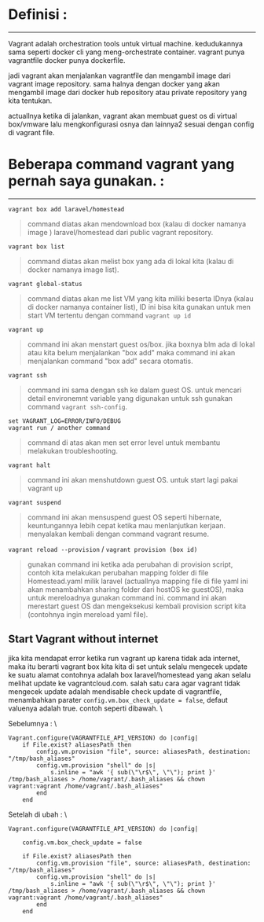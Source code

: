 # Definisi : 
--------------------------------------------

Vagrant adalah orchestration tools untuk virtual machine. kedudukannya sama seperti docker cli yang meng-orchestrate container. vagrant punya vagrantfile docker punya dockerfile.

jadi vagrant akan menjalankan vagrantfile dan mengambil image dari vagrant image repository. sama halnya dengan docker yang akan mengambil image dari docker hub repository atau private repository yang kita tentukan.

actuallnya ketika di jalankan, vagrant akan membuat guest os di virtual box/vmware lalu mengkonfigurasi osnya dan lainnya2 sesuai dengan config di vagrant file.

# Beberapa command vagrant yang pernah saya gunakan. : 
--------------------------------------------

`vagrant box add laravel/homestead`
>command diatas akan mendownload box (kalau di docker namanya image ) laravel/homestead dari public vagrant repository.

`vagrant box list`
>command diatas akan melist box yang ada di lokal kita (kalau di docker namanya image list). 

`vagrant global-status`
>command diatas akan me list VM yang kita miliki beserta IDnya (kalau di docker namanya container list), ID ini bisa kita gunakan untuk men start VM tertentu dengan command `vagrant up id`

`vagrant up`
>command ini akan menstart guest os/box. jika boxnya blm ada di lokal atau kita belum menjalankan "box add" maka command ini akan menjalankan command "box add" secara otomatis.

`vagrant ssh`
>command ini sama dengan ssh ke dalam guest OS. untuk mencari detail environemnt variable yang digunakan untuk ssh gunakan command `vagrant ssh-config`.

`set VAGRANT_LOG=ERROR/INFO/DEBUG` \
`vagrant run / another command`
>command di atas akan men set error level untuk membantu melakukan troubleshooting.

`vagrant halt`
>command ini akan menshutdown guest OS. untuk start lagi pakai vagrant up

`vagrant suspend`
>command ini akan mensuspend guest OS seperti hibernate, keuntungannya lebih cepat ketika mau menlanjutkan kerjaan. menyalakan kembali dengan command vagrant resume.

`vagrant reload --provision` / `vagrant provision (box id)`
>gunakan command ini ketika ada perubahan di provision script, contoh kita melakukan perubahan mapping folder di file Homestead.yaml milik laravel (actuallnya mapping file di file yaml ini akan menambahkan sharing folder dari hostOS ke guestOS), maka untuk mereloadnya gunakan command ini. command ini akan merestart guest OS dan mengeksekusi kembali provision script kita (contohnya ingin mereload yaml file).

## Start Vagrant without internet
jika kita mendapat error ketika run vagrant up karena tidak ada internet, maka itu berarti vagrant box kita kita di set untuk selalu mengecek update ke suatu alamat contohnya adalah box laravel/homestead yang akan selalu melihat update ke vagrantcloud.com. salah satu cara agar vagrant tidak mengecek update adalah mendisable check update di vagrantfile, menambahkan parater `config.vm.box_check_update = false`, defaut valuenya adalah true. contoh seperti dibawah. \

Sebelumnya : \
```vagrantfile
Vagrant.configure(VAGRANTFILE_API_VERSION) do |config|      
    if File.exist? aliasesPath then
        config.vm.provision "file", source: aliasesPath, destination: "/tmp/bash_aliases"
        config.vm.provision "shell" do |s|
            s.inline = "awk '{ sub(\"\r$\", \"\"); print }' /tmp/bash_aliases > /home/vagrant/.bash_aliases && chown vagrant:vagrant /home/vagrant/.bash_aliases"
        end
    end
```

Setelah di ubah : \
```vagrantfile
Vagrant.configure(VAGRANTFILE_API_VERSION) do |config|

    config.vm.box_check_update = false
    
    if File.exist? aliasesPath then
        config.vm.provision "file", source: aliasesPath, destination: "/tmp/bash_aliases"
        config.vm.provision "shell" do |s|
            s.inline = "awk '{ sub(\"\r$\", \"\"); print }' /tmp/bash_aliases > /home/vagrant/.bash_aliases && chown vagrant:vagrant /home/vagrant/.bash_aliases"
        end
    end
```